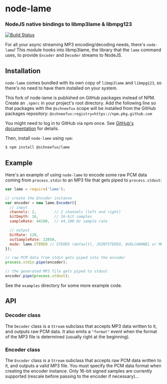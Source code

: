 node-lame
=========
### NodeJS native bindings to libmp3lame & libmpg123
[![Build Status](https://travis-ci.com/schneefux/node-lame.svg?branch=master)](https://travis-ci.com/schneefux/node-lame)

For all your async streaming MP3 encoding/decoding needs, there's `node-lame`!
This module hooks into libmp3lame, the library that the `lame` command uses, to
provide `Encoder` and `Decoder` streams to NodeJS.


Installation
------------

`node-lame` comes bundled with its own copy of `libmp3lame` and `libmpg123`, so
there's no need to have them installed on your system.

This fork of node-lame is published on GitHub packages instead of NPM.
Create an `.npmrc` in your project's root directory. Add the following line so that packages with the `@schneefux` scope will be installed from the GitHub packages repository: `@schneefux:registry=https://npm.pkg.github.com`

You might need to log in to GitHub via npm once. See [GitHub's documentation](https://help.github.com/en/packages/using-github-packages-with-your-projects-ecosystem/configuring-npm-for-use-with-github-packages#installing-a-package) for details.

Then, install `node-lame` using `npm`:

``` bash
$ npm install @schneefux/lame
```


Example
-------

Here's an example of using `node-lame` to encode some raw PCM data coming from
`process.stdin` to an MP3 file that gets piped to `process.stdout`:

``` javascript
var lame = require('lame');

// create the Encoder instance
var encoder = new lame.Encoder({
  // input
  channels: 2,        // 2 channels (left and right)
  bitDepth: 16,       // 16-bit samples
  sampleRate: 44100,  // 44,100 Hz sample rate

  // output
  bitRate: 128,
  outSampleRate: 22050,
  mode: lame.STEREO // STEREO (default), JOINTSTEREO, DUALCHANNEL or MONO
});

// raw PCM data from stdin gets piped into the encoder
process.stdin.pipe(encoder);

// the generated MP3 file gets piped to stdout
encoder.pipe(process.stdout);
```

See the `examples` directory for some more example code.

API
---

### Decoder class

The `Decoder` class is a `Stream` subclass that accepts MP3 data written to it,
and outputs raw PCM data. It also emits a `"format"` event when the format of
the MP3 file is determined (usually right at the beginning).

### Encoder class

The `Encoder` class is a `Stream` subclass that accepts raw PCM data written to
it, and outputs a valid MP3 file. You must specify the PCM data format when
creating the encoder instance. Only 16-bit signed samples are currently
supported (rescale before passing to the encoder if necessary)...

